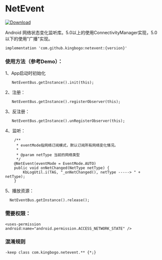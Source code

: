 # NetEvent

 [![Download](https://api.bintray.com/packages/kingbogo/maven/NetEvent/images/download.svg) ](https://bintray.com/kingbogo/maven/NetEvent/_latestVersion)

Android 网络状态变化监听库。5.0以上的使用ConnectivityManager实现，5.0以下的使用"广播"实现。

```
implementation 'com.github.kingbogo:netevent:{version}'
```

### 使用方法（参考Demo）：
1、App启动时初始化
```
   NetEventBus.getInstance().init(this);
```

2、注册：
```
   NetEventBus.getInstance().registerObserver(this);
```

3、反注册：
```
   NetEventBus.getInstance().unRegisterObserver(this);
```

4、监听：
```
    /**
     * eventMode指网络订阅模式，默认订阅所有网络变化情况。
     *
     * @param netType 当前的网络类型
     */
    @NetEvent(eventMode = EventMode.AUTO)
    public void onNetChanged(NetType netType) {
        KbLogUtil.i(TAG, "_onNetChanged(), netType -----> " + netType);
    }
```

5、播放资源：
```
  NetEventBus.getInstance().release();
```

### 需要权限：
```
<uses-permission android:name="android.permission.ACCESS_NETWORK_STATE" />
```

### 混淆规则
```
-keep class com.kingbogo.netevent.** {*;}
```




